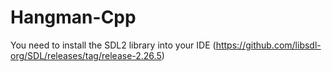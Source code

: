 # Hangman-Cpp
You need to install the SDL2 library into your IDE (https://github.com/libsdl-org/SDL/releases/tag/release-2.26.5)
